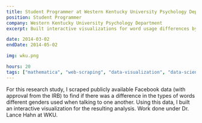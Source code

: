 ```yaml
---
title: Student Programmer at Western Kentucky University Psychology Department
position: Student Programmer
company: Western Kentucky University Psychology Department
excerpt: Built interactive visualizations for word usage differences by gender

date: 2014-03-02
endDate: 2014-05-02

img: wku.png

hours: 20
tags: ["mathematica", "web-scraping", "data-visualization", "data-science"]
---
```

For this research study, I scraped publicly available Facebook data (with approval from the IRB) to find if there was a difference in the types of words different genders used when talking to one another. Using this data, I built an interactive visualization for the resulting analysis. Work done under Dr. Lance Hahn at WKU.
